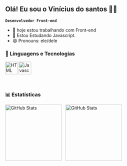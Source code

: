 
## Olá! Eu sou o Vinícius do santos 👨‍💻
 **`Desenvolvedor Front-end`**

- 🔭 hoje estou trabalhando com Front-end
- 🌱 Estou Estudando Javascript. 
- 😄 Pronouns: ele/dele

### 🤖 Linguagens e Tecnologias 

<div style="display: inline_block><br>
 
  <img align="left"
       alt="HTML"
       title="Html"
       width="40"
       heitgh="30" 
       src="https://cdn.jsdelivr.net/gh/devicons/devicon@latest/icons/html5/html5-original.svg" />


          
  <img align="left"
       alt="HTML"
       title="Html"
       width="40"
       heitgh="30" 
        src="https://cdn.jsdelivr.net/gh/devicons/devicon@latest/icons/css3/css3-original.svg" />
          
  
  <img   alt="Javascript"
         title="Javascript"
         width="40"
         heitgh="30"
         src="https://cdn.jsdelivr.net/gh/devicons/devicon@latest/icons/javascript/javascript-original.svg"/>
</div>
            
          
<br>

  ### 📊 Estatísticas

<div>
  <p>
  <img 
    align="left" 
    alt="GitHub Stats" 
    height="180em" 
    style="padding-right: 10px;" 
    src="https://github-readme-stats.vercel.app/api?username=viniciusdossantos777&show_icons=true&theme=tokyonight&include_all_commits=true&locale=pt-br" />

<img  
      alt="GitHub Stats" 
      height="180em" 
      src="https://github-readme-stats.vercel.app/api/top-langs/?username=viniciusdossantos777&theme=tokyonight&layout=compact&custom_title=Tecnologias&langs_count=9" />

</p>
</div>
